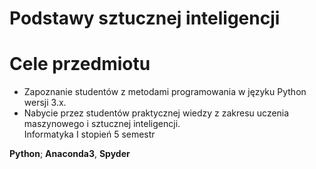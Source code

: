 # Podstawy sztucznej inteligencji
# Cele przedmiotu
- Zapoznanie studentów z metodami programowania w języku Python wersji 3.x.
- Nabycie przez studentów praktycznej wiedzy z zakresu uczenia maszynowego i
sztucznej inteligencji. </br>
Informatyka Ⅰ stopień 5 semestr

**Python**; **Anaconda3**, **Spyder**
